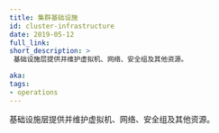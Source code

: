 ```yaml
---
title: 集群基础设施
id: cluster-infrastructure
date: 2019-05-12
full_link:
short_description: >
 基础设施层提供并维护虚拟机、网络、安全组及其他资源。

aka:
tags:
- operations
---
```


<!--
---
title: Cluster Infrastructure
id: cluster-infrastructure
date: 2019-05-12
full_link:
short_description: >
 The infrastructure layer provides and maintains VMs, networking, security groups and others.

aka:
tags:
- operations
---
-->
<!--
The infrastructure layer provides and maintains VMs, networking, security groups and others.
-->
基础设施层提供并维护虚拟机、网络、安全组及其他资源。